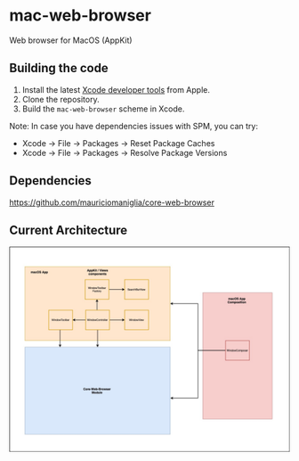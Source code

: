 # mac-web-browser
Web browser for MacOS (AppKit)

## Building the code

1. Install the latest [Xcode developer tools](https://developer.apple.com/xcode/downloads/) from Apple.
2. Clone the repository.
3. Build the `mac-web-browser` scheme in Xcode.

Note: In case you have dependencies issues with SPM, you can try:
- Xcode -> File -> Packages -> Reset Package Caches
- Xcode -> File -> Packages -> Resolve Package Versions

## Dependencies

https://github.com/mauriciomaniglia/core-web-browser

## Current Architecture

![App Current Architecture](macos-app-current-architecture.jpg)


